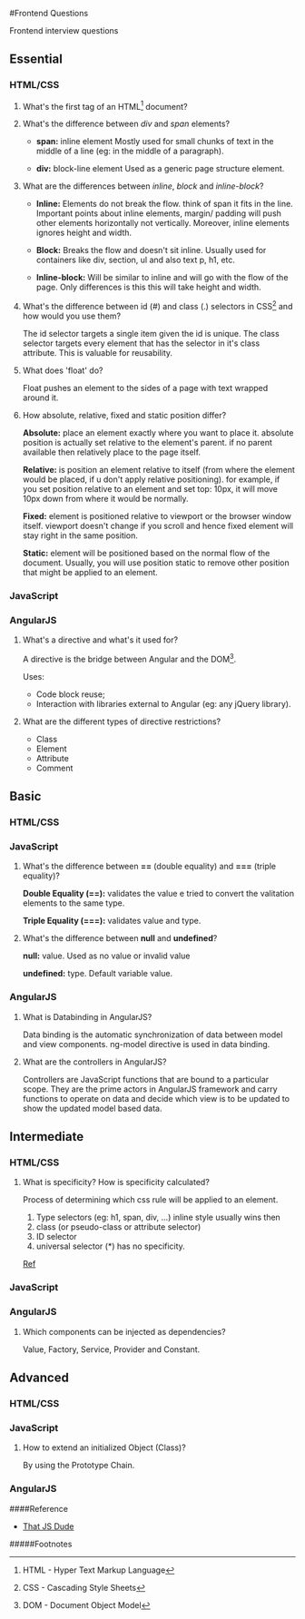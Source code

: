 #Frontend Questions

Frontend interview questions

## Essential

### HTML/CSS

1. What's the first tag of an HTML[^1] document?

	<!DOCTYPE html>
		
2. What's the difference between *div* and *span* elements?
	
	- **span:** inline element
	Mostly used for small chunks of text in the middle of a line (eg: in the middle of a paragraph).
	
	- **div:** block-line element
	Used as a generic page structure element.
	
3. What are the differences between *inline*, *block* and *inline-block*?

	- **Inline:** Elements do not break the flow. think of span it fits in the line. Important points about inline elements,
	margin/ padding will push other elements horizontally not vertically. Moreover, inline elements ignores height and width.

	- **Block:** Breaks the flow and doesn't sit inline. Usually used for containers like div, section, ul and also text p, h1,
	etc.

	- **Inline-block:** Will be similar to inline and will go with the flow of the page. Only differences is this this will
	take height and width.

	
4. What's the difference between id (#) and class (.) selectors in CSS[^2] and how would you use them?
	
	The id selector targets a single item given the id is unique.
	The class selector targets every element that has the selector in it's class attribute. This is valuable for reusability.
	
5. What does 'float' do?

    Float pushes an element to the sides of a page with text wrapped around it.
	
6. How absolute, relative, fixed and static position differ?

    **Absolute:** place an element exactly where you want to place it. absolute position is actually set relative to the element's parent. if no parent available then relatively place to the page itself.
    
    **Relative:** is position an element relative to itself (from where the element would be placed, if u don't apply relative positioning). for example, if you set position relative to an element and set top: 10px, it will move 10px down from where it would be normally.
    
    **Fixed:** element is positioned relative to viewport or the browser window itself. viewport doesn't change if you scroll and hence fixed element will stay right in the same position.
    
    **Static:** element will be positioned based on the normal flow of the document. Usually, you will use position static to remove other position that might be applied to an element.
    
	
### JavaScript

### AngularJS

1. What's a directive and what's it used for?

	A directive is the bridge between Angular and the DOM[^3].
	
	Uses:
	- Code block reuse;
	- Interaction with libraries external to Angular (eg: any jQuery library).
	
2. What are the different types of directive restrictions?

	- Class
	- Element
	- Attribute
	- Comment

## Basic

### HTML/CSS
	
### JavaScript

1. What's the difference between **==** (double equality) and **===** (triple equality)?

	**Double Equality (==):** validates the value e tried to convert the valitation elements to the same type.
	
	**Triple Equality (===):** validates value and type.
	
2. What's the difference between **null** and **undefined**?

	**null:** value.
	Used as no value or invalid value
	
	**undefined:** type.
	Default variable value.


### AngularJS

1. What is Databinding in AngularJS?

	Data binding is the automatic synchronization of data between model and view components. 
	ng-model directive is used in data binding.
	
2. What are the controllers in AngularJS?	

	Controllers are JavaScript functions that are bound to a particular scope. They are the prime actors in AngularJS framework and carry functions to operate on data and decide which view is to be updated to show the updated model based data.


## Intermediate

### HTML/CSS

1. What is specificity? How is specificity calculated?

	Process of determining which css rule will be applied to an element. 
	
	1. Type selectors (eg: h1, span, div, ...) 
	inline style usually wins then 
	2. class (or pseudo-class or attribute selector)
	3. ID selector 
	4. universal selector (*) has no specificity.
	
	[Ref](https://developer.mozilla.org/en/docs/Web/CSS/Specificity)

### JavaScript

### AngularJS

1. Which components can be injected as dependencies?
	
	Value, Factory, Service, Provider and Constant.

## Advanced

### HTML/CSS
	
### JavaScript

1. How to extend an initialized Object (Class)?

	By using the Prototype Chain.


### AngularJS



####Reference 

- [That JS Dude](http://www.thatjsdude.com/interview/)

#####Footnotes

[^1]: HTML - Hyper Text Markup Language
[^2]: CSS - Cascading Style Sheets
[^3]: DOM - Document Object Model 